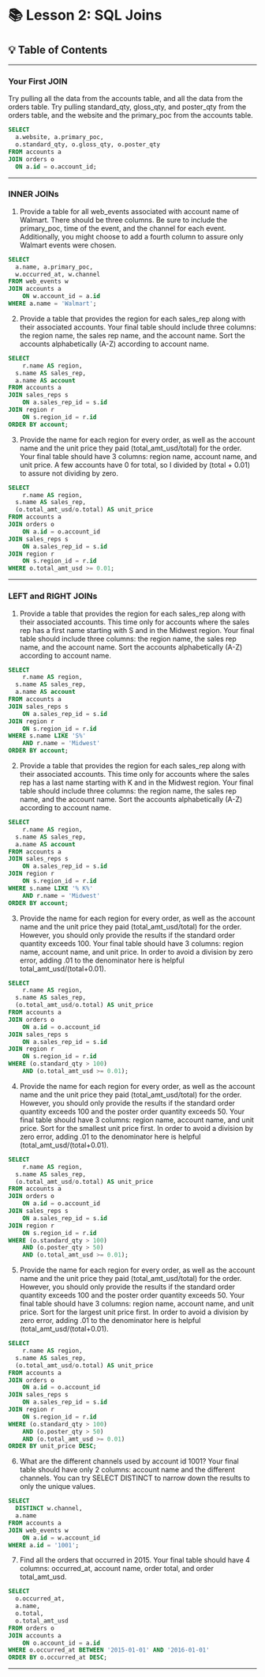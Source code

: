# 📚 Lesson 2: SQL Joins

## 💡 Table of Contents

***

### Your First JOIN

Try pulling all the data from the accounts table, and all the data from the orders table. Try pulling standard_qty, gloss_qty, and poster_qty from the orders table, and the website and the primary_poc from the accounts table.

````sql
SELECT 
  a.website, a.primary_poc, 
  o.standard_qty, o.gloss_qty, o.poster_qty
FROM accounts a
JOIN orders o
  ON a.id = o.account_id;
````

***

### INNER JOINs

1. Provide a table for all web_events associated with account name of Walmart. There should be three columns. Be sure to include the primary_poc, time of the event, and the channel for each event. Additionally, you might choose to add a fourth column to assure only Walmart events were chosen. 

````sql
SELECT 
  a.name, a.primary_poc, 
  w.occurred_at, w.channel
FROM web_events w
JOIN accounts a
	ON w.account_id = a.id
WHERE a.name = 'Walmart';
````

2. Provide a table that provides the region for each sales_rep along with their associated accounts. Your final table should include three columns: the region name, the sales rep name, and the account name. Sort the accounts alphabetically (A-Z) according to account name. 

````sql
SELECT 
	r.name AS region,
  s.name AS sales_rep, 
  a.name AS account
FROM accounts a
JOIN sales_reps s
	ON a.sales_rep_id = s.id
JOIN region r
	ON s.region_id = r.id
ORDER BY account;
````

3. Provide the name for each region for every order, as well as the account name and the unit price they paid (total_amt_usd/total) for the order. Your final table should have 3 columns: region name, account name, and unit price. A few accounts have 0 for total, so I divided by (total + 0.01) to assure not dividing by zero.  

````sql
SELECT 
	r.name AS region,
  s.name AS sales_rep, 
  (o.total_amt_usd/o.total) AS unit_price
FROM accounts a
JOIN orders o
	ON a.id = o.account_id
JOIN sales_reps s
	ON a.sales_rep_id = s.id
JOIN region r
	ON s.region_id = r.id
WHERE o.total_amt_usd >= 0.01;
````

***

### LEFT and RIGHT JOINs

1. Provide a table that provides the region for each sales_rep along with their associated accounts. This time only for accounts where the sales rep has a first name starting with S and in the Midwest region. Your final table should include three columns: the region name, the sales rep name, and the account name. Sort the accounts alphabetically (A-Z) according to account name. 

````sql
SELECT 
	r.name AS region,
  s.name AS sales_rep, 
  a.name AS account
FROM accounts a
JOIN sales_reps s
	ON a.sales_rep_id = s.id
JOIN region r
	ON s.region_id = r.id
WHERE s.name LIKE 'S%' 
	AND r.name = 'Midwest'
ORDER BY account;
````

2. Provide a table that provides the region for each sales_rep along with their associated accounts. This time only for accounts where the sales rep has a last name starting with K and in the Midwest region. Your final table should include three columns: the region name, the sales rep name, and the account name. Sort the accounts alphabetically (A-Z) according to account name.

````sql
SELECT 
	r.name AS region,
  s.name AS sales_rep, 
  a.name AS account
FROM accounts a
JOIN sales_reps s
	ON a.sales_rep_id = s.id
JOIN region r
	ON s.region_id = r.id
WHERE s.name LIKE '% K%' 
	AND r.name = 'Midwest'
ORDER BY account;
````

3. Provide the name for each region for every order, as well as the account name and the unit price they paid (total_amt_usd/total) for the order. However, you should only provide the results if the standard order quantity exceeds 100. Your final table should have 3 columns: region name, account name, and unit price. In order to avoid a division by zero error, adding .01 to the denominator here is helpful total_amt_usd/(total+0.01). 

````sql
SELECT 
	r.name AS region,
  s.name AS sales_rep, 
  (o.total_amt_usd/o.total) AS unit_price
FROM accounts a
JOIN orders o
	ON a.id = o.account_id
JOIN sales_reps s
	ON a.sales_rep_id = s.id
JOIN region r
	ON s.region_id = r.id
WHERE (o.standard_qty > 100)
	AND (o.total_amt_usd >= 0.01);
````

4. Provide the name for each region for every order, as well as the account name and the unit price they paid (total_amt_usd/total) for the order. However, you should only provide the results if the standard order quantity exceeds 100 and the poster order quantity exceeds 50. Your final table should have 3 columns: region name, account name, and unit price. Sort for the smallest unit price first. In order to avoid a division by zero error, adding .01 to the denominator here is helpful (total_amt_usd/(total+0.01). 

````sql
SELECT 
	r.name AS region,
  s.name AS sales_rep, 
  (o.total_amt_usd/o.total) AS unit_price
FROM accounts a
JOIN orders o
	ON a.id = o.account_id
JOIN sales_reps s
	ON a.sales_rep_id = s.id
JOIN region r
	ON s.region_id = r.id
WHERE (o.standard_qty > 100)
	AND (o.poster_qty > 50)
	AND (o.total_amt_usd >= 0.01);
````

5. Provide the name for each region for every order, as well as the account name and the unit price they paid (total_amt_usd/total) for the order. However, you should only provide the results if the standard order quantity exceeds 100 and the poster order quantity exceeds 50. Your final table should have 3 columns: region name, account name, and unit price. Sort for the largest unit price first. In order to avoid a division by zero error, adding .01 to the denominator here is helpful (total_amt_usd/(total+0.01). 

````sql
SELECT 
	r.name AS region,
  s.name AS sales_rep, 
  (o.total_amt_usd/o.total) AS unit_price
FROM accounts a
JOIN orders o
	ON a.id = o.account_id
JOIN sales_reps s
	ON a.sales_rep_id = s.id
JOIN region r
	ON s.region_id = r.id
WHERE (o.standard_qty > 100)
	AND (o.poster_qty > 50)
	AND (o.total_amt_usd >= 0.01)
ORDER BY unit_price DESC;
````

6. What are the different channels used by account id 1001? Your final table should have only 2 columns: account name and the different channels. You can try SELECT DISTINCT to narrow down the results to only the unique values.

````sql
SELECT 
  DISTINCT w.channel, 
  a.name
FROM accounts a
JOIN web_events w
	ON a.id = w.account_id
WHERE a.id = '1001';
````

7. Find all the orders that occurred in 2015. Your final table should have 4 columns: occurred_at, account name, order total, and order total_amt_usd.

````sql
SELECT 
  o.occurred_at, 
  a.name, 
  o.total, 
  o.total_amt_usd
FROM orders o
JOIN accounts a
	ON o.account_id = a.id
WHERE o.occurred_at BETWEEN '2015-01-01' AND '2016-01-01'
ORDER BY o.occurred_at DESC;
````

***
